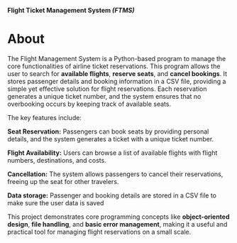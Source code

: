 **Flight Ticket Management System _(FTMS)_**

# About

The Flight Management System is a Python-based program to manage the core functionalities of airline ticket reservations. This program allows the user to search for **available flights**, **reserve seats**, and **cancel bookings**. It stores passenger details and booking information in a CSV file, providing a simple yet effective solution for flight reservations. Each reservation generates a unique ticket number, and the system ensures that no overbooking occurs by keeping track of available seats.



The key features include:

**Seat Reservation:** Passengers can book seats by providing personal details, and the system generates a ticket with a unique ticket number.

**Flight Availability:** Users can browse a list of available flights with flight numbers, destinations, and costs.

**Cancellation:** The system allows passengers to cancel their reservations, freeing up the seat for other travelers.

**Data storage:** Passenger and booking details are stored in a CSV file to make sure the user data is saved 




This project demonstrates core programming concepts like **object-oriented design**, **file handling**, and **basic error management**, making it a useful and practical tool for managing flight reservations on a small scale.

   
